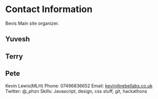 # Contact Information

Bevis
Main site organizer. 

Yuvesh 
-

Terry
-

Pete
-

Kevin Lewis(MLH)
Phone: 07496836652
Email: kevin@rebellabs.co.uk
Twitter: @_phzn
Skills: Javascript, design, css stuff, git, hackathons





